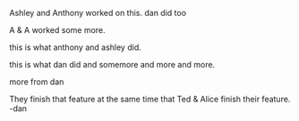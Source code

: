 
Ashley and Anthony worked on this. dan did too

A & A worked some more.



this is what anthony and ashley did. 


this is what dan did
and somemore and more and more.


more from dan

They finish that feature at the same time that Ted & Alice finish their feature. -dan
